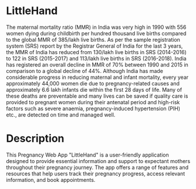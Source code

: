 # LittleHand
The maternal mortality ratio (MMR) in India was very high in 1990 with 556 women dying during childbirth per hundred thousand live births compared to the global MMR of 385/lakh live births. As per the sample registration system (SRS) report by the Registrar General of India for the last 3 years, the MMR of India has reduced from 130/lakh live births in SRS (2014-2016) to 122 in SRS (2015-2017) and 113/lakh live births in SRS (2016-2018). India has registered an overall decline in MMR of 70% between 1990 and 2015 in comparison to a global decline of 44%. Although India has made considerable progress in reducing maternal and infant mortality, every year approximately 44,000 women die due to pregnancy-related causes and approximately 6.6 lakh infants die within the first 28 days of life. Many of these deaths are preventable and many lives can be saved if quality care is provided to pregnant women during their antenatal period and high-risk factors such as severe anaemia, pregnancy-induced hypertension (PIH) etc., are detected on time and managed well.

# Description
This Pregnancy Web App "LittleHand" is a user-friendly application designed to provide essential information and support to expectant mothers throughout their pregnancy journey. The app offers a range of features and resources that help users track their pregnancy progress, access relevant information, and book appointments.

